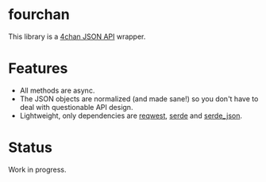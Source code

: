 # fourchan

This library is a [4chan JSON API][] wrapper.

# Features

-	All methods are async.
-	The JSON objects are normalized (and made sane!) so you don't have to deal with questionable API design.
-	Lightweight, only dependencies are [reqwest][], [serde] and [serde_json][].

# Status

Work in progress.

[4chan JSON API]: https://github.com/4chan/4chan-API
[reqwest]: https://crates.io/crates/reqwest
[serde]: https://crates.io/crates/serde
[serde_json]: https://crates.io/crates/serde_json
